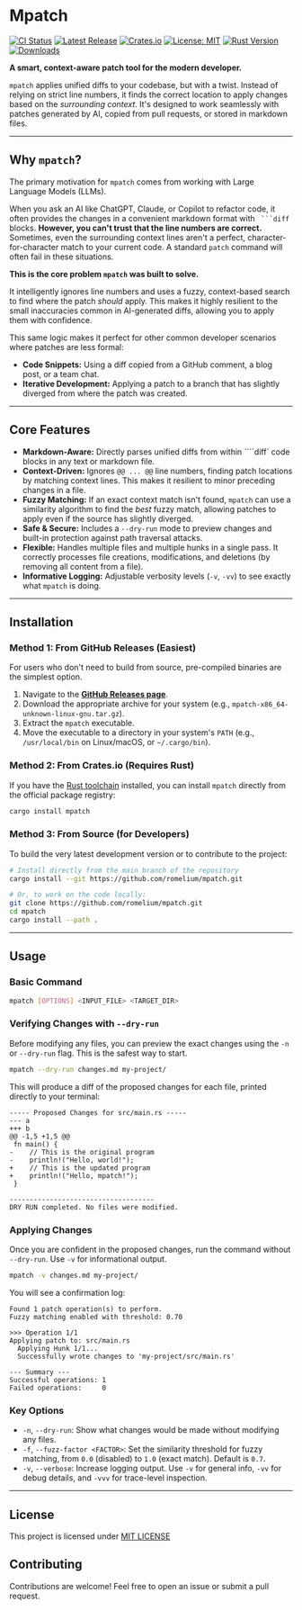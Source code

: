 # Mpatch

[![CI Status](https://img.shields.io/github/actions/workflow/status/romelium/mpatch-rust/ci.yml?branch=main&style=flat-square&logo=githubactions&logoColor=white)](https://github.com/romelium/mpatch-rust/actions/workflows/ci.yml)
[![Latest Release](https://img.shields.io/github/v/release/romelium/mpatch-rust?style=flat-square&logo=github&logoColor=white)](https://github.com/romelium/mpatch-rust/releases/latest)
[![Crates.io](https://img.shields.io/crates/v/mpatch?style=flat-square&logo=rust&logoColor=white)](https://crates.io/crates/mpatch)
[![License: MIT](https://img.shields.io/crates/l/mpatch?style=flat-square)](https://opensource.org/licenses/MIT)
[![Rust Version](https://img.shields.io/badge/rust-1.83.0%2B-orange?style=flat-square&logo=rust)](https://www.rust-lang.org/)
[![Downloads](https://img.shields.io/crates/d/mpatch?style=flat-square)](https://crates.io/crates/mpatch)

**A smart, context-aware patch tool for the modern developer.**

`mpatch` applies unified diffs to your codebase, but with a twist. Instead of relying on strict line numbers, it finds the correct location to apply changes based on the *surrounding context*. It's designed to work seamlessly with patches generated by AI, copied from pull requests, or stored in markdown files.

---

## Why `mpatch`?

The primary motivation for `mpatch` comes from working with Large Language Models (LLMs).

When you ask an AI like ChatGPT, Claude, or Copilot to refactor code, it often provides the changes in a convenient markdown format with ` ```diff` blocks. **However, you can't trust that the line numbers are correct.** Sometimes, even the surrounding context lines aren't a perfect, character-for-character match to your current code. A standard `patch` command will often fail in these situations.

**This is the core problem `mpatch` was built to solve.**

It intelligently ignores line numbers and uses a fuzzy, context-based search to find where the patch *should* apply. This makes it highly resilient to the small inaccuracies common in AI-generated diffs, allowing you to apply them with confidence.

This same logic makes it perfect for other common developer scenarios where patches are less formal:
*   **Code Snippets:** Using a diff copied from a GitHub comment, a blog post, or a team chat.
*   **Iterative Development:** Applying a patch to a branch that has slightly diverged from where the patch was created.

---

## Core Features

*   **Markdown-Aware:** Directly parses unified diffs from within ````diff` code blocks in any text or markdown file.
*   **Context-Driven:** Ignores `@@ ... @@` line numbers, finding patch locations by matching context lines. This makes it resilient to minor preceding changes in a file.
*   **Fuzzy Matching:** If an exact context match isn't found, `mpatch` can use a similarity algorithm to find the *best* fuzzy match, allowing patches to apply even if the source has slightly diverged.
*   **Safe & Secure:** Includes a `--dry-run` mode to preview changes and built-in protection against path traversal attacks.
*   **Flexible:** Handles multiple files and multiple hunks in a single pass. It correctly processes file creations, modifications, and deletions (by removing all content from a file).
*   **Informative Logging:** Adjustable verbosity levels (`-v`, `-vv`) to see exactly what `mpatch` is doing.

---

## Installation

### Method 1: From GitHub Releases (Easiest)

For users who don't need to build from source, pre-compiled binaries are the simplest option.

1.  Navigate to the [**GitHub Releases page**](https://github.com/romelium/mpatch/releases).
2.  Download the appropriate archive for your system (e.g., `mpatch-x86_64-unknown-linux-gnu.tar.gz`).
3.  Extract the `mpatch` executable.
4.  Move the executable to a directory in your system's `PATH` (e.g., `/usr/local/bin` on Linux/macOS, or `~/.cargo/bin`).

### Method 2: From Crates.io (Requires Rust)

If you have the [Rust toolchain](https://rustup.rs/) installed, you can install `mpatch` directly from the official package registry:

```bash
cargo install mpatch
```

### Method 3: From Source (for Developers)

To build the very latest development version or to contribute to the project:

```bash
# Install directly from the main branch of the repository
cargo install --git https://github.com/romelium/mpatch.git

# Or, to work on the code locally:
git clone https://github.com/romelium/mpatch.git
cd mpatch
cargo install --path .
```

---

## Usage

### Basic Command

```bash
mpatch [OPTIONS] <INPUT_FILE> <TARGET_DIR>
```

### Verifying Changes with `--dry-run`

Before modifying any files, you can preview the exact changes using the `-n` or `--dry-run` flag. This is the safest way to start.

```bash
mpatch --dry-run changes.md my-project/
```

This will produce a diff of the proposed changes for each file, printed directly to your terminal:

```
----- Proposed Changes for src/main.rs -----
--- a
+++ b
@@ -1,5 +1,5 @@
 fn main() {
-    // This is the original program
-    println!("Hello, world!");
+    // This is the updated program
+    println!("Hello, mpatch!");
 }

------------------------------------
DRY RUN completed. No files were modified.
```

### Applying Changes

Once you are confident in the proposed changes, run the command without `--dry-run`. Use `-v` for informational output.

```bash
mpatch -v changes.md my-project/
```

You will see a confirmation log:
```
Found 1 patch operation(s) to perform.
Fuzzy matching enabled with threshold: 0.70

>>> Operation 1/1
Applying patch to: src/main.rs
  Applying Hunk 1/1...
  Successfully wrote changes to 'my-project/src/main.rs'

--- Summary ---
Successful operations: 1
Failed operations:     0
```

### Key Options

*   `-n`, `--dry-run`: Show what changes would be made without modifying any files.
*   `-f`, `--fuzz-factor <FACTOR>`: Set the similarity threshold for fuzzy matching, from `0.0` (disabled) to `1.0` (exact match). Default is `0.7`.
*   `-v`, `--verbose`: Increase logging output. Use `-v` for general info, `-vv` for debug details, and `-vvv` for trace-level inspection.

---

## License

This project is licensed under [MIT LICENSE](LICENSE)

## Contributing

Contributions are welcome! Feel free to open an issue or submit a pull request.
